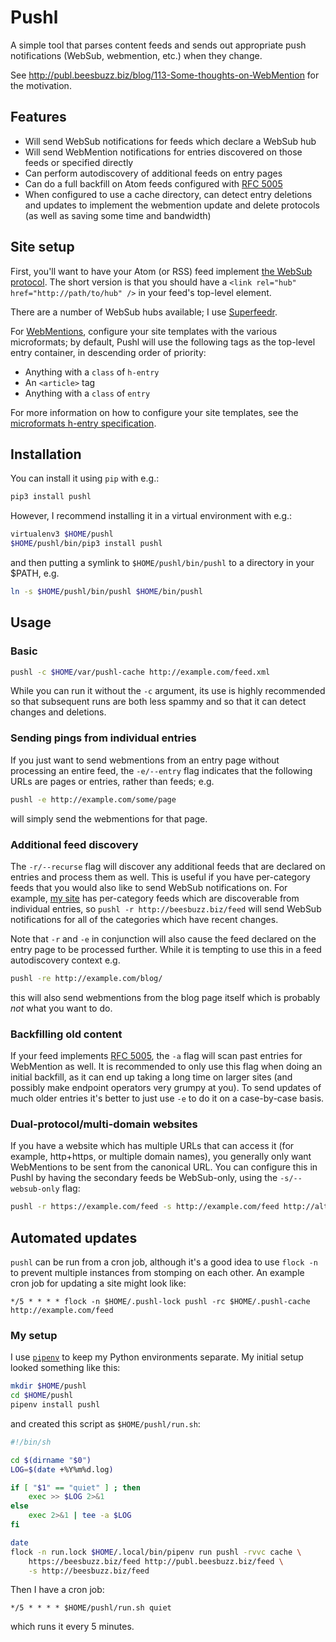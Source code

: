 # Pushl

A simple tool that parses content feeds and sends out appropriate push notifications (WebSub, webmention, etc.) when they change.

See http://publ.beesbuzz.biz/blog/113-Some-thoughts-on-WebMention for the motivation.

## Features

* Will send WebSub notifications for feeds which declare a WebSub hub
* Will send WebMention notifications for entries discovered on those feeds or specified directly
* Can perform autodiscovery of additional feeds on entry pages
* Can do a full backfill on Atom feeds configured with [RFC 5005](https://tools.ietf.org/html/rfc5005)
* When configured to use a cache directory, can detect entry deletions and updates to implement the webmention update and delete protocols (as well as saving some time and bandwidth)


## Site setup

First, you'll want to have your Atom (or RSS) feed implement [the WebSub protocol](https://indieweb.org/WebSub). The short version is that you should have a `<link rel="hub" href="http://path/to/hub" />` in your feed's top-level element.

There are a number of WebSub hubs available; I use [Superfeedr](http://pubsubhubbub.superfeedr.com).

For [WebMentions](https://indieweb.org/Webmention), configure your site templates with the various microformats; by default, Pushl will use the following tags as the top-level entry container, in descending order of priority:

* Anything with a `class` of `h-entry`
* An `<article>` tag
* Anything with a `class` of `entry`

For more information on how to configure your site templates, see the [microformats h-entry specification](http://microformats.org/wiki/h-entry).

## Installation

You can install it using `pip` with e.g.:

```bash
pip3 install pushl
```

However, I recommend installing it in a virtual environment with e.g.:

```bash
virtualenv3 $HOME/pushl
$HOME/pushl/bin/pip3 install pushl
```

and then putting a symlink to `$HOME/pushl/bin/pushl` to a directory in your $PATH, e.g.

```bash
ln -s $HOME/pushl/bin/pushl $HOME/bin/pushl
```

## Usage

### Basic

```bash
pushl -c $HOME/var/pushl-cache http://example.com/feed.xml
```

While you can run it without the `-c` argument, its use is highly recommended so that subsequent runs are both less spammy and so that it can detect changes and deletions.

### Sending pings from individual entries

If you just want to send webmentions from an entry page without processing an entire feed, the `-e/--entry` flag indicates that the following URLs are pages or entries, rather than feeds; e.g.

```bash
pushl -e http://example.com/some/page
```

will simply send the webmentions for that page.

### Additional feed discovery

The `-r/--recurse` flag will discover any additional feeds that are declared on entries and process them as well. This is useful if you have per-category feeds that you would also like to send WebSub notifications on. For example, [my site](http://beesbuzz.biz) has per-category feeds which are discoverable from individual entries, so `pushl -r http://beesbuzz.biz/feed` will send WebSub notifications for all of the categories which have recent changes.

Note that `-r` and `-e` in conjunction will also cause the feed declared on the entry page to be processed further. While it is tempting to use this in a feed autodiscovery context e.g.

```bash
pushl -re http://example.com/blog/
```

this will also send webmentions from the blog page itself which is probably *not* what you want to do.

### Backfilling old content

If your feed implements [RFC 5005](https://tools.ietf.org/html/rfc5005), the `-a` flag will scan past entries for WebMention as well. It is recommended to only use this flag when doing an initial backfill, as it can end up taking a long time on larger sites (and possibly make endpoint operators very grumpy at you). To send updates of much older entries it's better to just use `-e` to do it on a case-by-case basis.

### Dual-protocol/multi-domain websites

If you have a website which has multiple URLs that can access it (for example, http+https, or multiple domain names), you generally only want WebMentions to be sent from the canonical URL. You can configure this in Pushl by having the secondary feeds be WebSub-only, using the `-s/--websub-only` flag:

```bash
pushl -r https://example.com/feed -s http://example.com/feed http://alt-domain.example.com/feed
```

## Automated updates

`pushl` can be run from a cron job, although it's a good idea to use `flock -n` to prevent multiple instances from stomping on each other. An example cron job for updating a site might look like:

```crontab
*/5 * * * * flock -n $HOME/.pushl-lock pushl -rc $HOME/.pushl-cache http://example.com/feed
```

### My setup

I use [`pipenv`](http://pipenv.org) to keep my Python environments separate. My initial setup looked something like this:

```bash
mkdir $HOME/pushl
cd $HOME/pushl
pipenv install pushl
```

and created this script as `$HOME/pushl/run.sh`:

```bash
#!/bin/sh

cd $(dirname "$0")
LOG=$(date +%Y%m%d.log)

if [ "$1" == "quiet" ] ; then
    exec >> $LOG 2>&1
else
    exec 2>&1 | tee -a $LOG
fi

date
flock -n run.lock $HOME/.local/bin/pipenv run pushl -rvvc cache \
    https://beesbuzz.biz/feed http://publ.beesbuzz.biz/feed \
    -s http://beesbuzz.biz/feed
```

Then I have a cron job:

```crontab
*/5 * * * * $HOME/pushl/run.sh quiet
```

which runs it every 5 minutes.
